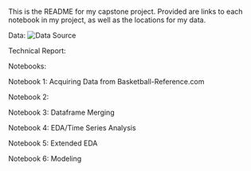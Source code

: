 This is the README for my capstone project. Provided are links to each notebook in my project, as well as the locations for my data.

Data: ![Data Source](!../raw_data_files/)

Technical Report: 

Notebooks:

Notebook 1: Acquiring Data from Basketball-Reference.com

Notebook 2: 

Notebook 3: Dataframe Merging

Notebook 4: EDA/Time Series Analysis

Notebook 5: Extended EDA

Notebook 6: Modeling


